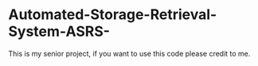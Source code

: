 # Automated-Storage-Retrieval-System-ASRS-
This is my senior project, if you want to use this code please credit to me.
